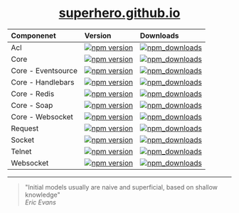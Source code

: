 
<h1 align="center">
  <a href="https://superhero.github.io">superhero.github.io</a>
</h1>

| Componenet         | Version | Downloads |
| :----------------- | :------ | :-------- |
| Acl                | [![npm version](https://badge.fury.io/js/%40superhero%2Facl.svg)](https://badge.fury.io/js/%40superhero%2Facl)| [![npm_downloads](https://img.shields.io/npm/dm/%40superhero%2Facl.svg)](https://npmcharts.com/compare/%40superhero%2Facl)|
| Core               | [![npm version](https://badge.fury.io/js/superhero.svg)](https://badge.fury.io/js/superhero)| [![npm_downloads](https://img.shields.io/npm/dm/superhero.svg)](https://npmcharts.com/compare/superhero)|
| Core - Eventsource | [![npm version](https://badge.fury.io/js/%40superhero%2Fcore.eventsource.svg)](https://badge.fury.io/js/%40superhero%2Fcore.eventsource)| [![npm_downloads](https://img.shields.io/npm/dm/%40superhero%2Fcore.eventsource.svg)](https://npmcharts.com/compare/%40superhero%2Fcore.eventsource)|
| Core - Handlebars  | [![npm version](https://badge.fury.io/js/%40superhero%2Fcore.handlebars.svg)](https://badge.fury.io/js/%40superhero%2Fcore.handlebars)| [![npm_downloads](https://img.shields.io/npm/dm/%40superhero%2Fcore.handlebars.svg)](https://npmcharts.com/compare/%40superhero%2Fcore.handlebars)|
| Core - Redis       | [![npm version](https://badge.fury.io/js/%40superhero%2Fcore.redis.svg)](https://badge.fury.io/js/%40superhero%2Fcore.redis)| [![npm_downloads](https://img.shields.io/npm/dm/%40superhero%2Fcore.svg)](https://npmcharts.com/compare/%40superhero%2Fcore)|
| Core - Soap        | [![npm version](https://badge.fury.io/js/%40superhero%2Fcore.soap.svg)](https://badge.fury.io/js/%40superhero%2Fcore.soap)| [![npm_downloads](https://img.shields.io/npm/dm/%40superhero%2Fcore.soap.svg)](https://npmcharts.com/compare/%40superhero%2Fcore.soap)|
| Core - Websocket   | [![npm version](https://badge.fury.io/js/%40superhero%2Fcore.websocket.svg)](https://badge.fury.io/js/%40superhero%2Fcore.websocket)| [![npm_downloads](https://img.shields.io/npm/dm/%40superhero%2Fcore.websocket.svg)](https://npmcharts.com/compare/%40superhero%2Fcore.websocket)|
| Request            | [![npm version](https://badge.fury.io/js/%40superhero%2Frequest.svg)](https://badge.fury.io/js/%40superhero%2Frequest)| [![npm_downloads](https://img.shields.io/npm/dm/%40superhero%2Frequest.svg)](https://npmcharts.com/compare/%40superhero%2Frequest)|
| Socket             | [![npm version](https://badge.fury.io/js/%40superhero%2Fsocket.svg)](https://badge.fury.io/js/%40superhero%2Fsocket)| [![npm_downloads](https://img.shields.io/npm/dm/%40superhero%2Fsocket.svg)](https://npmcharts.com/compare/%40superhero%2Fsocket)|
| Telnet             | [![npm version](https://badge.fury.io/js/%40superhero%2Ftelnet.svg)](https://badge.fury.io/js/%40superhero%2Ftelnet)| [![npm_downloads](https://img.shields.io/npm/dm/%40superhero%2Ftelnet.svg)](https://npmcharts.com/compare/%40superhero%2Ftelnet)|
| Websocket          | [![npm version](https://badge.fury.io/js/%40superhero%2Fwebsocket.svg)](https://badge.fury.io/js/%40superhero%2Fwebsocket)| [![npm_downloads](https://img.shields.io/npm/dm/%40superhero%2Fwebsocket.svg)](https://npmcharts.com/compare/%40superhero%2Fwebsocket)|

---

> "Initial models usually are naive and superficial, based on shallow knowledge"  
> *Eric Evans*
